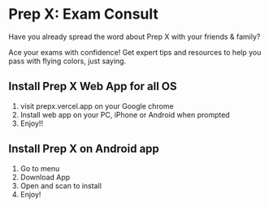 # Prep X: Exam Consult

Have you already spread the word about Prep X with your friends & family?

Ace your exams with confidence! Get expert tips and resources to help you pass with flying colors, just saying.

## Install Prep X Web App for all OS

1. visit prepx.vercel.app on your Google chrome
2. Install web app on your PC, iPhone or Android when prompted
3. Enjoy!!

## Install Prep X on Android app

1. Go to menu
2. Download App
3. Open and scan to install
4. Enjoy!
